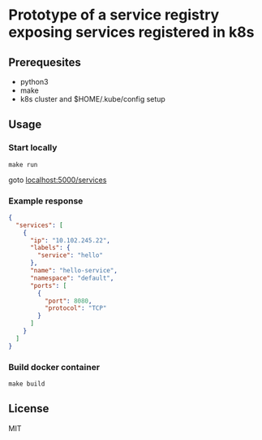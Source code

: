 # Prototype of a service registry exposing services registered in k8s

## Prerequesites
* python3
* make
* k8s cluster and $HOME/.kube/config setup

## Usage

### Start locally
```
make run
```

goto [localhost:5000/services](http://localhost:5000/services?namespace=default&field_selector=&label_selector=)

### Example response
```json
{
  "services": [
    {
      "ip": "10.102.245.22", 
      "labels": {
        "service": "hello"
      }, 
      "name": "hello-service", 
      "namespace": "default", 
      "ports": [
        {
          "port": 8080, 
          "protocol": "TCP"
        }
      ]
    }
  ]
}
```

### Build docker container
```
make build
```

## License
MIT
